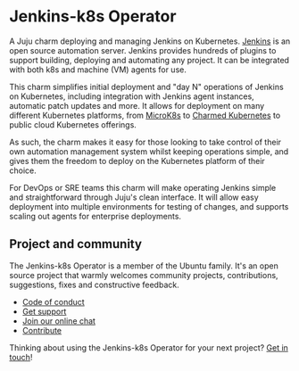 # Jenkins-k8s Operator

A Juju charm deploying and managing Jenkins on Kubernetes. [Jenkins](https://www.jenkins.io/) is an open source automation server. Jenkins provides hundreds of plugins to support building, deploying and automating any project. It can be integrated with both k8s and machine (VM) agents for use.

This charm simplifies initial deployment and "day N" operations of Jenkins on Kubernetes, including integration with Jenkins agent instances, automatic patch updates and more. It allows for deployment on many different Kubernetes platforms, from [MicroK8s](https://microk8s.io/) to [Charmed Kubernetes](https://ubuntu.com/kubernetes) to public cloud Kubernetes offerings.

As such, the charm makes it easy for those looking to take control of their own automation management system whilst keeping operations simple, and gives them the freedom to deploy on the Kubernetes platform of their choice.

For DevOps or SRE teams this charm will make operating Jenkins simple and straightforward through Juju's clean interface. It will allow easy deployment into multiple environments for testing of changes, and supports scaling out agents for enterprise deployments.

## Project and community

The Jenkins-k8s Operator is a member of the Ubuntu family. It's an open source project that warmly welcomes community projects, contributions, suggestions, fixes and constructive feedback.

- [Code of conduct](https://ubuntu.com/community/code-of-conduct)
- [Get support](https://discourse.charmhub.io/)
- [Join our online chat](https://chat.charmhub.io/charmhub/channels/charm-dev)
- [Contribute](Contribute)

Thinking about using the Jenkins-k8s Operator for your next project? [Get in touch](https://chat.charmhub.io/charmhub/channels/charm-dev)!